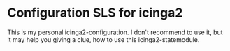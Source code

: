 # Configuration SLS for icinga2
This is my personal icinga2-configuration. I don't recommend to use it, but it may help you giving a clue, how to use this icinga2-statemodule.
